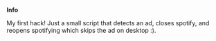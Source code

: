 **Info**

My first hack! Just a small script that detects an ad, closes spotify, and reopens spotifying which skips the ad on desktop :). 
